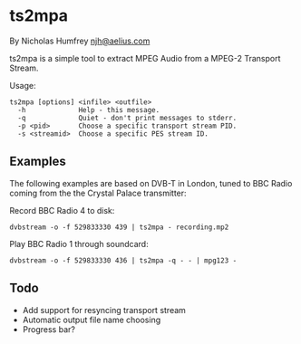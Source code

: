 ts2mpa
======
By Nicholas Humfrey <njh@aelius.com>

ts2mpa is a simple tool to extract MPEG Audio from a MPEG-2 Transport Stream.

Usage:

    ts2mpa [options] <infile> <outfile>
      -h             Help - this message.
      -q             Quiet - don't print messages to stderr.
      -p <pid>       Choose a specific transport stream PID.
      -s <streamid>  Choose a specific PES stream ID.



Examples
--------

The following examples are based on DVB-T in London, tuned to 
BBC Radio coming from the the Crystal Palace transmitter:

Record BBC Radio 4 to disk:

    dvbstream -o -f 529833330 439 | ts2mpa - recording.mp2

Play BBC Radio 1 through soundcard:

    dvbstream -o -f 529833330 436 | ts2mpa -q - - | mpg123 -




Todo
----

- Add support for resyncing transport stream
- Automatic output file name choosing
- Progress bar?


